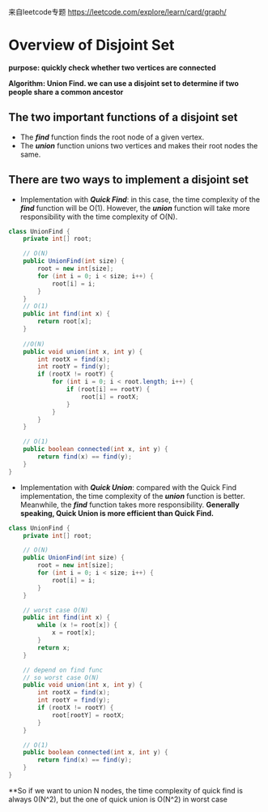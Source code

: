 来自leetcode专题 https://leetcode.com/explore/learn/card/graph/
# Overview of Disjoint Set

**purpose: quickly check whether two vertices are connected**

**Algorithm: Union Find. we can use a disjoint set to determine if two people share a common ancestor**

## The two important functions of a disjoint set
- The ***find*** function finds the root node of a given vertex.
- The ***union*** function unions two vertices and makes their root nodes the same. 

## There are two ways to implement a disjoint set
- Implementation with ***Quick Find***: in this case, the time complexity of the ***find*** function will be O(1). However, the ***union*** function will take more responsibility with the time complexity of O(N).
```java
class UnionFind {
    private int[] root;

    // O(N)
    public UnionFind(int size) {
        root = new int[size];
        for (int i = 0; i < size; i++) {
            root[i] = i;
        }
    }
    // O(1)
    public int find(int x) {
        return root[x];
    }
		
    //O(N)
    public void union(int x, int y) {
        int rootX = find(x);
        int rootY = find(y);
        if (rootX != rootY) {
            for (int i = 0; i < root.length; i++) {
                if (root[i] == rootY) {
                    root[i] = rootX;
                }
            }
        }
    }

    // O(1)
    public boolean connected(int x, int y) {
        return find(x) == find(y);
    }
}

```
- Implementation with ***Quick Union***: compared with the Quick Find implementation, the time complexity of the ***union*** function is better. Meanwhile, the ***find*** function takes more responsibility. **Generally speaking, Quick Union is more efficient than Quick Find.**
```java
class UnionFind {
    private int[] root;

    // O(N)
    public UnionFind(int size) {
        root = new int[size];
        for (int i = 0; i < size; i++) {
            root[i] = i;
        }
    }

    // worst case O(N)
    public int find(int x) {
        while (x != root[x]) {
            x = root[x];
        }
        return x;
    }

    // depend on find func
    // so worst case O(N)
    public void union(int x, int y) {
        int rootX = find(x);
        int rootY = find(y);
        if (rootX != rootY) {
            root[rootY] = rootX;
        }
    }

    // O(1)
    public boolean connected(int x, int y) {
        return find(x) == find(y);
    }
}
```
**So if we want to union N nodes, the time complexity of quick find is always 0(N^2), but the one of quick union is O(N^2) in worst case
